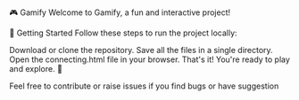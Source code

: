 🎮 Gamify
Welcome to Gamify, a fun and interactive project!

🚀 Getting Started
Follow these steps to run the project locally:

Download or clone the repository.
Save all the files in a single directory.
Open the connecting.html file in your browser.
That's it! You're ready to play and explore. 🌟

Feel free to contribute or raise issues if you find bugs or have suggestion
